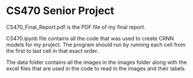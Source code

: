 # CS470 Senior Project
CS470_Final_Report.pdf is the PDF file of my final report. 

CS470.ipynb file contains all the code that was used to create CRNN models for my project. The program should run by running each cell from the first to last cell in that exact order. 

The data folder contains all the images in the images folder along with the excel files that are used in the code to read in the images and their labels. 
